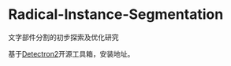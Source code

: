# Radical-Instance-Segmentation

文字部件分割的初步探索及优化研究

基于[Detectron2](https://github.com/facebookresearch/detectron2)开源工具箱，安装地址。
